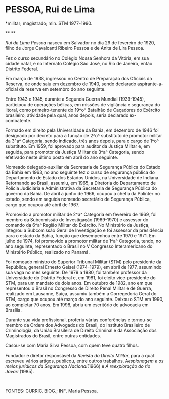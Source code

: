 PESSOA, Rui de Lima
===================

\*militar; magistrado; min. STM 1977-1990.

** **

*Rui de Lima Pessoa* nasceu em Salvador no dia 29 de fevereiro de 1920,
filho de Jorge Cavalcanti Ribeiro Pessoa e de Anita de Lira Pessoa.

Fez o curso secundário no Colégio Nossa Senhora da Vitória, em sua
cidade natal, e no Internato Colégio São José, no Rio de Janeiro, então
Distrito Federal.

Em março de 1938, ingressou no Centro de Preparação dos Oficiais da
Reserva, de onde saiu em dezembro de 1940, sendo declarado
aspirante-a-oficial da reserva em setembro do ano seguinte.

Entre 1943 e 1945, durante a Segunda Guerra Mundial (1939-1945),
participou de operações bélicas, em missões de vigilância e segurança do
litoral, como primeiro-tenente do 19^o^ Batalhão de Caçadores do
Exército brasileiro, atividade pela qual, anos depois, seria declarado
ex-combatente.  

Formado em direito pela Universidade da Bahia, em dezembro de 1946 foi
designado por decreto para a função de 2^o^ substituto de promotor
militar da 3^a^ Categoria, sendo indicado, três anos depois, para o
cargo de 1^o^ substituto. Em 1959, foi aprovado para auditor da Justiça
Militar e, em seguida, para promotor da Justiça Militar de 3^a^
Categoria, sendo efetivado neste último posto em abril do ano seguinte.

Nomeado delegado-auxiliar da Secretaria de Segurança Pública do Estado
da Bahia em 1963, no ano seguinte fez o curso de segurança pública do
Departamento de Estado dos Estados Unidos, na Universidade de Indiana.
Retornando ao Brasil, assumiu, em 1965, a Diretoria do Departamento de
Polícia Judiciária e Administrativa da Secretaria de Segurança Pública
do governo da Bahia. De abril a junho de 1966, ocupou a chefia da
Polinter no estado, sendo em seguida nomeado secretário de Segurança
Pública, cargo que ocupou até abril de 1967.       

Promovido a promotor militar de 2^a^ Categoria em fevereiro de 1969, foi
membro da Subcomissão de Investigação (1969-1970) e assessor do comando
da 6^a^ Região Militar do Exército. No Ministério da Justiça, integrou a
Subcomissão Geral de Investigação e foi assessor da presidência para o
estado da Bahia, função que desempenhou entre 1970 e 1971. Em julho de
1974, foi promovido a promotor militar de 1^a^ Categoria, tendo, no ano
seguinte, representado o Brasil no V Congresso Interamericano do
Ministério Público, realizado no Panamá.

Foi nomeado ministro do Superior Tribunal Militar (STM) pelo presidente
da República, general Ernesto Geisel (1974-1979), em abril de 1977,
assumindo sua vaga no mês seguinte. De 1979 a 1980, foi também professor
da Universidade do Distrito Federal e, em 1981, foi eleito
vice-presidente do STM, para um mandato de dois anos. Em outubro de
1982, ano em que representou o Brasil no Congresso de Direito Penal
Militar e de Guerra, realizado em Lausanne, Suíça, assumiu também a
Corregedoria Geral do STM, cargo que ocupou até março do ano seguinte.
Deixou o STM em 1990, ao completar 70 anos. Em 1998, abriu um escritório
de advocacia em Brasília.

Durante sua vida profissional, proferiu várias conferências e tornou-se
membro da Ordem dos Advogados do Brasil, do Instituto Brasileiro de
Criminologia, da União Brasileira de Direito Criminal e da Associação
dos Magistrados do Brasil, entre outras entidades.

Casou-se com Maria Silva Pessoa, com quem teve quatro filhos.

Fundador e diretor responsável da *Revista do Direito Militar*, para a
qual escreveu vários artigos, publicou, entre outros trabalhos,
A*espionagem e os meios jurídicos da Segurança Nacional*(1966) e *A
reexploração do rio Javari* (1985).

 

FONTES: CURRIC. BIOG.; INF. Maria Pessoa.     

 

 
